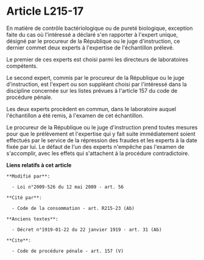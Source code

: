 # Article L215-17

En matière de contrôle bactériologique ou de pureté biologique, exception faite du cas où l'intéressé a déclaré s'en
rapporter à l'expert unique, désigné par le procureur de la République ou le juge d'instruction, ce dernier commet deux
experts à l'expertise de l'échantillon prélevé. 

Le premier de ces experts est choisi parmi les directeurs de laboratoires compétents. 

Le second expert, commis par le procureur de la République ou le juge d'instruction, est l'expert ou son suppléant choisi par
l'intéressé dans la discipline concernée sur les listes prévues à l'article 157 du code de procédure pénale.

Les deux experts procèdent en commun, dans le laboratoire auquel l'échantillon a été remis, à l'examen de cet échantillon. 

Le procureur de la République ou le juge d'instruction prend toutes mesures pour que le prélèvement et l'expertise qui y fait
suite immédiatement soient effectués par le service de la répression des fraudes et les experts à la date fixée par lui. Le
défaut de l'un des experts n'empêche pas l'examen de s'accomplir, avec les effets qui s'attachent à la procédure
contradictoire.

**Liens relatifs à cet article**

	**Modifié par**:

	  - Loi n°2009-526 du 12 mai 2009 - art. 56

	**Cité par**:

	  - Code de la consommation - art. R215-23 (Ab)

	**Anciens textes**:

	  - Décret n°1919-01-22 du 22 janvier 1919 - art. 31 (Ab)

	**Cite**:

	  - Code de procédure pénale - art. 157 (V)
